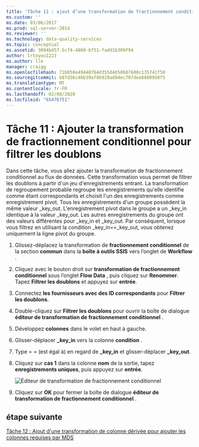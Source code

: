 ```yaml
---
title: 'Tâche 11 : ajout d’une transformation de fractionnement conditionnel pour filtrer les doublons | Microsoft Docs'
ms.custom: ''
ms.date: 03/06/2017
ms.prod: sql-server-2014
ms.reviewer: ''
ms.technology: data-quality-services
ms.topic: conceptual
ms.assetid: 3094bd57-5cf4-4860-bf51-fadd1b309f94
author: lrtoyou1223
ms.author: lle
manager: craigg
ms.openlocfilehash: 71b050e49440764d355d4658607600c135741f50
ms.sourcegitcommit: b87d36c46b39af8b929ad94ec707dee8800950f5
ms.translationtype: MT
ms.contentlocale: fr-FR
ms.lasthandoff: 02/08/2020
ms.locfileid: "65476751"
---
```

# <a name="task-11-adding-conditional-split-transform-to-filter-duplicates"></a>Tâche 11 : Ajouter la transformation de fractionnement conditionnel pour filtrer les doublons
  Dans cette tâche, vous allez ajouter la transformation de fractionnement conditionnel au flux de données. Cette transformation vous permet de filtrer les doublons à partir d'un jeu d'enregistrements entrant. La transformation de regroupement probable regroupe les enregistrements qu'elle identifie comme étant correspondants et choisit l'un des enregistrements comme enregistrement pivot. Tous les enregistrements d'un groupe possèdent la même valeur _key_out. L'enregistrement pivot dans le groupe a un _key_in identique à la valeur _key_out. Les autres enregistrements du groupe ont des valeurs différentes pour _key_in et _key_out. Par conséquent, lorsque vous filtrez en utilisant la condition _key_in==_key_out, vous obtenez uniquement la ligne pivot du groupe.  
  
1.  Glissez-déplacez la transformation de **fractionnement conditionnel** de la section **commun** dans la **boîte à outils SSIS** vers l’onglet de **Workflow** .  
  
2.  Cliquez avec le bouton droit sur **transformation de fractionnement conditionnel** sous l’onglet **Flow Data** , puis cliquez sur **Renommer**. Tapez **Filtrer les doublons** et appuyez sur **entrée**.  
  
3.  Connectez **les fournisseurs avec des ID correspondants** pour **Filtrer les doublons**.  
  
4.  Double-cliquez sur **Filtrer les doublons** pour ouvrir la boîte de dialogue **éditeur de transformation de fractionnement conditionnel** .  
  
5.  Développez **colonnes** dans le volet en haut à gauche.  
  
6.  Glisser-déplacer **_key_in** vers la colonne **condition** .  
  
7.  Type = = (est égal à) en regard de **_key_in** et glisser-déplacer **_key_out**.  
  
8.  Cliquez sur **cas 1** dans la colonne **nom** de la sortie, tapez **enregistrements uniques**, puis appuyez sur **entrée**.  
  
     ![Éditeur de transformation de fractionnement conditionnel](../../2014/tutorials/media/et-addingconditionalsplittransformtofilterduplicates.jpg "Éditeur de transformation de fractionnement conditionnel")  
  
9. Cliquez sur **OK** pour fermer la boîte de dialogue **éditeur de transformation de fractionnement conditionnel** .  
  
## <a name="next-step"></a>étape suivante  
 [Tâche 12 : Ajout d'une transformation de colonne dérivée pour ajouter les colonnes requises par MDS](../../2014/tutorials/task-12-adding-derived-column-transform-to-add-columns-required-by-mds.md)  
  
  
